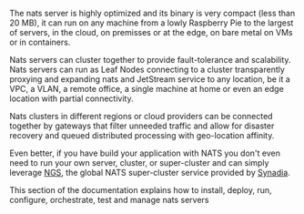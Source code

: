The nats server is highly optimized and its binary is very compact (less than 20 MB), it can run on any machine from a lowly Raspberry Pie to the largest of servers, in the cloud, on premisses or at the edge, on bare metal on VMs or in containers.

Nats servers can cluster together to provide fault-tolerance and scalability. Nats servers can run as Leaf Nodes connecting to a cluster transparently proxying and expanding nats and JetStream service to any location, be it a VPC, a VLAN, a remote office, a single machine at home or even an edge location with partial connectivity.

Nats clusters in different regions or cloud providers can be connected together by gateways that filter unneeded traffic and allow for disaster recovery and queued distributed processing with geo-location affinity.

Even better, if you have build your application with NATS you don't even need to run your own server, cluster, or super-cluster and can simply leverage [NGS](https://synadia.com/ngs/how-it-works), the global NATS super-cluster service provided by [Synadia](https://synadia.com).

This section of the documentation explains how to install, deploy, run, configure, orchestrate, test and manage nats servers 